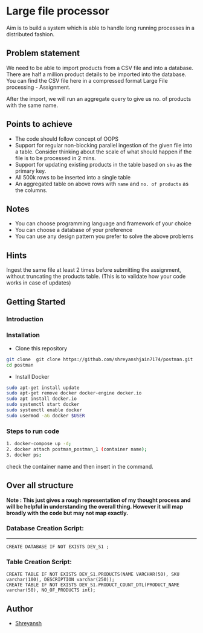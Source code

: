 # Large file processor

Aim is to build a system which is able to handle long running processes in a distributed fashion.
## Problem statement

We need to be able to import products from a CSV file and into a database. There are half a million product details to be imported into the database. You can find the CSV file here in a compressed format Large File processing - Assignment.

After the import, we will run an aggregate query to give us no. of products with the same name.

## Points to achieve
* The code should follow concept of OOPS
* Support for regular non-blocking parallel ingestion of the given file into a table. Consider thinking about the scale of what should happen if the file is to be processed in 2 mins.
* Support for updating existing products in the table based on `sku` as the primary key. 
* All 500k rows to be inserted into a single table
* An aggregated table on above rows with `name` and `no. of products` as the columns.

## Notes
* You can choose programming language and framework of your choice
* You can choose a database of your preference
* You can use any design pattern you prefer to solve the above problems
## Hints

Ingest the same file at least 2 times before submitting the assignment, without truncating the products table. (This is to validate how your code works in case of updates)
## Getting Started

### Introduction 
### Installation
* Clone this repository
```bash
git clone  git clone https://github.com/shreyanshjain7174/postman.git
cd postman
```
* Install Docker
```bash
sudo apt-get install update
sudo apt-get remove docker docker-engine docker.io
sudo apt install docker.io
sudo systemctl start docker
sudo systemctl enable docker
sudo usermod -aG docker $USER
```

### Steps to run code
```bash
1. docker-compose up -d; 
2. docker attach postman_postman_1 (container name); 
3. docker ps; 
```
check the container name and then insert in the command.

## Over all structure
**Note : This just gives a rough representation of my thought process and will be helpful in understanding the overall thing. However it will map broadly with the code but may not map exactly.**

### Database Creation Script:
----------------------------
```
CREATE DATABASE IF NOT EXISTS DEV_S1 ; 
```
### Table Creation Script:
```
CREATE TABLE IF NOT EXISTS DEV_S1.PRODUCTS(NAME VARCHAR(50), SKU varchar(100), DESCRIPTION varchar(250));
CREATE TABLE IF NOT EXISTS DEV_S1.PRODUCT_COUNT_DTL(PRODUCT_NAME varchar(50), NO_OF_PRODUCTS int);
```
## Author
* [Shreyansh](https://github.com/shreyanshjain7174)
